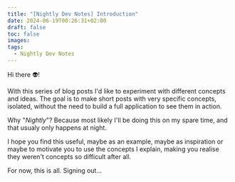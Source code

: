 ```yaml
---
title: "[Nightly Dev Notes] Introduction"
date: 2024-06-19T00:26:31+02:00
draft: false
toc: false
images:
tags:
  - Nightly Dev Notes
---
```


Hi there 👽!

With this series of blog posts I'd like to experiment with different concepts and ideas. The goal is to make short posts with very specific concepts, isolated, without the need to build a full application to see them in action.

Why "*Nightly*"? Because most likely I'll be doing this on my spare time, and that usualy only happens at night.

I hope you find this useful, maybe as an example, maybe as inspiration or maybe to motivate you to use the concepts I explain, making you realise they weren't concepts so difficult after all.

For now, this is all.
Signing out...
